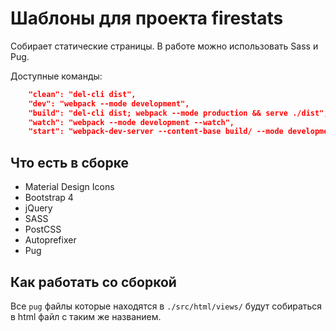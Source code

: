 # Шаблоны для проекта firestats

Собирает статические страницы. В работе можно использовать Sass и Pug.

Доступные команды:

``` json  
    "clean": "del-cli dist",
    "dev": "webpack --mode development",
    "build": "del-cli dist; webpack --mode production && serve ./dist",
    "watch": "webpack --mode development --watch",
    "start": "webpack-dev-server --content-base build/ --mode development --open"
```

## Что есть в сборке
- Material Design Icons
- Bootstrap 4
- jQuery
- SASS
- PostCSS
- Autoprefixer
- Pug

## Как работать со сборкой

Все `pug` файлы которые находятся в `./src/html/views/` будут собираться в html файл с таким же названием.